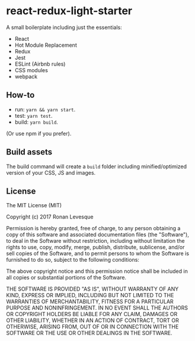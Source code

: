 # react-redux-light-starter

A small boilerplate including just the essentials:

- React
- Hot Module Replacement
- Redux
- Jest
- ESLint (Airbnb rules)
- CSS modules
- webpack

## How-to

- run: `yarn && yarn start`.
- test: `yarn test`.
- build: `yarn build`.

(Or use npm if you prefer).

## Build assets

The build command will create a `build` folder including minified/optimized version of your CSS, JS and images.

## License

The MIT License (MIT)

Copyright (c) 2017 Ronan Levesque

Permission is hereby granted, free of charge, to any person obtaining a copy of this software and associated documentation files (the "Software"), to deal in the Software without restriction, including without limitation the rights to use, copy, modify, merge, publish, distribute, sublicense, and/or sell copies of the Software, and to permit persons to whom the Software is furnished to do so, subject to the following conditions:

The above copyright notice and this permission notice shall be included in all copies or substantial portions of the Software.

THE SOFTWARE IS PROVIDED "AS IS", WITHOUT WARRANTY OF ANY KIND, EXPRESS OR IMPLIED, INCLUDING BUT NOT LIMITED TO THE WARRANTIES OF MERCHANTABILITY, FITNESS FOR A PARTICULAR PURPOSE AND NONINFRINGEMENT. IN NO EVENT SHALL THE AUTHORS OR COPYRIGHT HOLDERS BE LIABLE FOR ANY CLAIM, DAMAGES OR OTHER LIABILITY, WHETHER IN AN ACTION OF CONTRACT, TORT OR OTHERWISE, ARISING FROM, OUT OF OR IN CONNECTION WITH THE SOFTWARE OR THE USE OR OTHER DEALINGS IN THE SOFTWARE.
